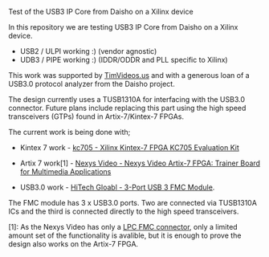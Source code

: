 Test of the USB3 IP Core from Daisho on a Xilinx device

In this repository we are testing USB3 IP Core from Daisho on a Xilinx device.

 * USB2 / ULPI working :) (vendor agnostic)
 * UDB3 / PIPE working :) (IDDR/ODDR and PLL specific to Xilinx)

This work was supported by [TimVideos.us](https://code.timvideos.us) and with a generous loan of a USB3.0 protocol analyzer from the Daisho project.

The design currently uses a TUSB1310A for interfacing with the USB3.0 connector. Future plans include replacing this part using the high speed transceivers (GTPs) found in Artix-7/Kintex-7 FPGAs.

The current work is being done with;

 * Kintex 7 work - [kc705 - Xilinx Kintex-7 FPGA KC705 Evaluation Kit](https://www.xilinx.com/products/boards-and-kits/ek-k7-kc705-g.html)
 * Artix 7 work[1] - [Nexys Video - Nexys Video Artix-7 FPGA: Trainer Board for Multimedia Applications](http://store.digilentinc.com/nexys-video-artix-7-fpga-trainer-board-for-multimedia-applications/)

 * USB3.0 work - [HiTech Gloabl - 3-Port USB 3 FMC Module](https://hitechglobal.us/index.php?route=product/product&path=18&product_id=233).

The FMC module has 3 x USB3.0 ports. Two are connected via TUSB1310A ICs and the third is connected directly to the high speed transceivers.

[1]: As the Nexys Video has only a [LPC FMC connector](https://en.wikipedia.org/wiki/FPGA_Mezzanine_Card#LPC_vs._HPC), only a limited amount set of the functionality is avalible, but it is enough to prove the design also works on the Artix-7 FPGA.
